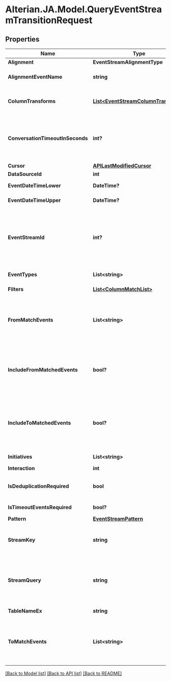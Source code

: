 # Alterian.JA.Model.QueryEventStreamTransitionRequest

## Properties

Name | Type | Description | Notes
------------ | ------------- | ------------- | -------------
**Alignment** | **EventStreamAlignmentType** |  | [optional] 
**AlignmentEventName** | **string** | Optional event name to align to. Requires Alignment to be set | [optional] 
**ColumnTransforms** | [**List&lt;EventStreamColumnTransform&gt;**](EventStreamColumnTransform.md) | Applies the specified transforms to base the result on the transformed discrete values | [optional] 
**ConversationTimeoutInSeconds** | **int?** | Configures delay after which a new conversation is considered to have started - defaults to 1800s (30mins) when either StreamKey is set to Interaction or Timeout events are required | [optional] 
**Cursor** | [**APILastModifiedCursor**](APILastModifiedCursor.md) |  | [optional] 
**DataSourceId** | **int** | Datasource ID | [optional] 
**EventDateTimeLower** | **DateTime?** | Optionally filter by EventDateTime | [optional] 
**EventDateTimeUpper** | **DateTime?** | Optionally filter by EventDateTime | [optional] 
**EventStreamId** | **int?** | Optionally invoke using an Event Stream ID instead of DataSourceId/TableNameEx. In this mode ColumnTransforms will be defaulted to those published against the columns of the Event Stream but can still be overridden if required | [optional] 
**EventTypes** | **List&lt;string&gt;** | List of event types to include (default to all) | [optional] 
**Filters** | [**List&lt;ColumnMatchList&gt;**](ColumnMatchList.md) | Additional columns to filter on | [optional] 
**FromMatchEvents** | **List&lt;string&gt;** | Events to match at the start of the specified transition. Pass -1 to indicate the &#39;drop off&#39; event and -3 to specify the padded (&#39;no event&#39;) placeholder for right aligned streams | [optional] 
**IncludeFromMatchedEvents** | **bool?** | Set to False to exclude all records that fall into specified FromMatchEvents (Defaults to True). Use this to get events in the &#39;other&#39; category by passing all the displayed events and setting match to false | [optional] 
**IncludeToMatchedEvents** | **bool?** | Set to False to exclude all records that fall into specified ToMatchEvents (Defaults to True). Use this to get events in the &#39;other&#39; category by passing all the displayed events and setting match to false | [optional] 
**Initiatives** | **List&lt;string&gt;** | List of initiatives to include (default to all) | [optional] 
**Interaction** | **int** | Interaction start point | [optional] 
**IsDeduplicationRequired** | **bool** | Indicates whether identical consecutive events in a stream are combined into a single event (default false) | [optional] 
**IsTimeoutEventsRequired** | **bool?** | Optionally show Start/End conversation events | [optional] 
**Pattern** | [**EventStreamPattern**](EventStreamPattern.md) |  | [optional] 
**StreamKey** | **string** | Optionally specify the key to be used for the Sankey - Visitor, Interaction etc (defaults to using the Visitor ID) | [optional] 
**StreamQuery** | **string** | Specify rules for stream inclusion using stream query patterns e.g. Offer/_*_/Checkout would require a stream to have an offer event followed by a checkout event | [optional] 
**TableNameEx** | **string** | Event Stream table (standard two part name ex) | [optional] 
**ToMatchEvents** | **List&lt;string&gt;** | Events to match at the end of the specified transition. Pass -1 to indicate the &#39;drop off&#39; event and -3 to specify the padded (&#39;no event&#39;) placeholder for right aligned streams | [optional] 

[[Back to Model list]](../README.md#documentation-for-models) [[Back to API list]](../README.md#documentation-for-api-endpoints) [[Back to README]](../README.md)

